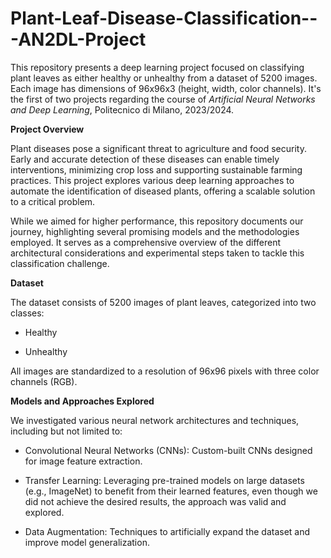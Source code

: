 # Plant-Leaf-Disease-Classification---AN2DL-Project
This repository presents a deep learning project focused on classifying plant leaves as either healthy or unhealthy from a dataset of 5200 images. Each image has dimensions of 96x96x3 (height, width, color channels). It's the first of two projects regarding the course of *Artificial Neural Networks and Deep Learning*, Politecnico di Milano, 2023/2024. 

**Project Overview**


Plant diseases pose a significant threat to agriculture and food security. Early and accurate detection of these diseases can enable timely interventions, minimizing crop loss and supporting sustainable farming practices. This project explores various deep learning approaches to automate the identification of diseased plants, offering a scalable solution to a critical problem.

While we aimed for higher performance, this repository documents our journey, highlighting several promising models and the methodologies employed. It serves as a comprehensive overview of the different architectural considerations and experimental steps taken to tackle this classification challenge.

**Dataset**


The dataset consists of 5200 images of plant leaves, categorized into two classes:

- Healthy

- Unhealthy

All images are standardized to a resolution of 96x96 pixels with three color channels (RGB).

**Models and Approaches Explored**


We investigated various neural network architectures and techniques, including but not limited to:

- Convolutional Neural Networks (CNNs): Custom-built CNNs designed for image feature extraction.

- Transfer Learning: Leveraging pre-trained models on large datasets (e.g., ImageNet) to benefit from their learned features, even though we did not achieve the desired results, the approach was valid and explored.

- Data Augmentation: Techniques to artificially expand the dataset and improve model generalization.
